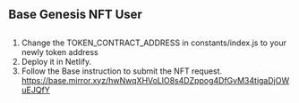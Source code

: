 ## Base Genesis NFT User
## 
1. Change the TOKEN_CONTRACT_ADDRESS in constants/index.js to your newly token address
2. Deploy it in Netlify.
3. Follow the Base instruction to submit the NFT request.
https://base.mirror.xyz/hwNwqXHVoLlO8s4DZppog4DfGvM34tigaDjOWuEJQfY
